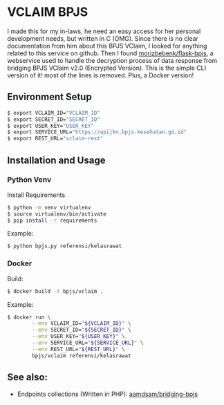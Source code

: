 # VCLAIM BPJS

I made this for my in-laws, he need an easy access for her personal development needs, but written in C (OMG). Since there is no clear documentation from him about this BPJS VClaim, I looked for anything related to this service on github. Then I found [morizbebenk/flask-bpjs](https://github.com/morizbebenk/flask-bpjs), a webservice used to handle the decryption process of data response from bridging BPJS VClaim v2.0 (Encrypted Version). This is the simple CLI version of it! most of the lines is removed. Plus, a Docker version!

## Environment Setup

```bash
$ export VCLAIM_ID="VCLAIM_ID"
$ export SECRET_ID="SECRET_ID"
$ export USER_KEY="USER_KEY"
$ export SERVICE_URL="https://apijkn.bpjs-kesehatan.go.id"
$ export REST_URL="vclaim-rest"
```

## Installation and Usage

### Python Venv

Install Requirements

```bash
$ python -m venv virtualenv
$ source virtualenv/bin/activate
$ pip install -r requirements
```

Example:

```
$ python bpjs.py referensi/kelasrawat
```

### Docker

Build:

```bash
$ docker build -t bpjs/vclaim .
```

Example:

```bash
$ docker run \
        --env VCLAIM_ID="${VCLAIM_ID}" \
        --env SECRET_ID="${SECRET_ID}" \
        --env USER_KEY="${USER_KEY}" \
        --env SERVICE_URL="${SERVICE_URL}" \
        --env REST_URL="${REST_URL}" \
        bpjs/vclaim referensi/kelasrawat
```


## See also:
- Endpoints collections (Written in PHP): [aamdsam/bridging-bpjs](https://github.com/aamdsam/bridging-bpjs/tree/dev/src/VClaim)
